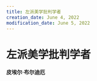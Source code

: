 ```yaml
---
title: 左派美学批判学者
creation_date: June 4, 2022
modification_date: June 5, 2022
---
```



# 左派美学批判学者

**皮埃尔·布尔迪厄**